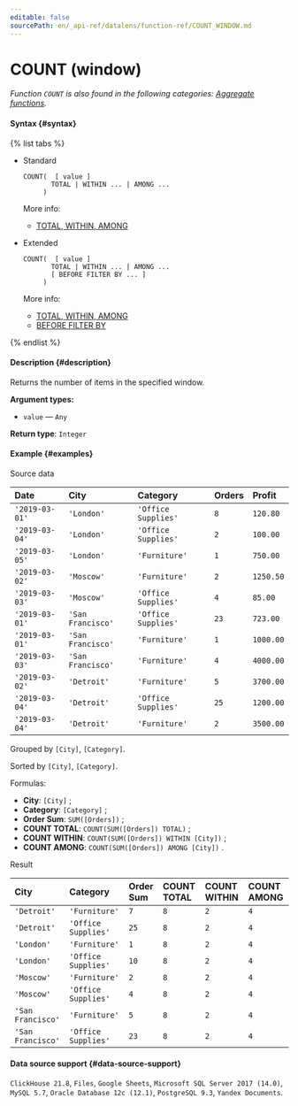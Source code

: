 ```yaml
---
editable: false
sourcePath: en/_api-ref/datalens/function-ref/COUNT_WINDOW.md
---
```


# COUNT (window)

_Function `COUNT` is also found in the following categories: [Aggregate functions](COUNT.md)._

#### Syntax {#syntax}

{% list tabs %}

- Standard

  ```
  COUNT(  [ value ]
         TOTAL | WITHIN ... | AMONG ...
       )
  ```

  More info:
  - [TOTAL, WITHIN, AMONG](window-functions.md#syntax-grouping)

- Extended

  ```
  COUNT(  [ value ]
         TOTAL | WITHIN ... | AMONG ...
         [ BEFORE FILTER BY ... ]
       )
  ```

  More info:
  - [TOTAL, WITHIN, AMONG](window-functions.md#syntax-grouping)
  - [BEFORE FILTER BY](window-functions.md#syntax-before-filter-by)

{% endlist %}

#### Description {#description}
Returns the number of items in the specified window.

**Argument types:**
- `value` — `Any`


**Return type**: `Integer`

#### Example {#examples}




Source data

| **Date**       | **City**          | **Category**        | **Orders**   | **Profit**   |
|:---------------|:------------------|:--------------------|:-------------|:-------------|
| `'2019-03-01'` | `'London'`        | `'Office Supplies'` | `8`          | `120.80`     |
| `'2019-03-04'` | `'London'`        | `'Office Supplies'` | `2`          | `100.00`     |
| `'2019-03-05'` | `'London'`        | `'Furniture'`       | `1`          | `750.00`     |
| `'2019-03-02'` | `'Moscow'`        | `'Furniture'`       | `2`          | `1250.50`    |
| `'2019-03-03'` | `'Moscow'`        | `'Office Supplies'` | `4`          | `85.00`      |
| `'2019-03-01'` | `'San Francisco'` | `'Office Supplies'` | `23`         | `723.00`     |
| `'2019-03-01'` | `'San Francisco'` | `'Furniture'`       | `1`          | `1000.00`    |
| `'2019-03-03'` | `'San Francisco'` | `'Furniture'`       | `4`          | `4000.00`    |
| `'2019-03-02'` | `'Detroit'`       | `'Furniture'`       | `5`          | `3700.00`    |
| `'2019-03-04'` | `'Detroit'`       | `'Office Supplies'` | `25`         | `1200.00`    |
| `'2019-03-04'` | `'Detroit'`       | `'Furniture'`       | `2`          | `3500.00`    |

Grouped by `[City]`, `[Category]`.

Sorted by `[City]`, `[Category]`.

Formulas:

- **City**: `[City]` ;
- **Category**: `[Category]` ;
- **Order Sum**: `SUM([Orders])` ;
- **COUNT TOTAL**: `COUNT(SUM([Orders]) TOTAL)` ;
- **COUNT WITHIN**: `COUNT(SUM([Orders]) WITHIN [City])` ;
- **COUNT AMONG**: `COUNT(SUM([Orders]) AMONG [City])` .


Result

| **City**          | **Category**        | **Order Sum**   | **COUNT TOTAL**   | **COUNT WITHIN**   | **COUNT AMONG**   |
|:------------------|:--------------------|:----------------|:------------------|:-------------------|:------------------|
| `'Detroit'`       | `'Furniture'`       | `7`             | `8`               | `2`                | `4`               |
| `'Detroit'`       | `'Office Supplies'` | `25`            | `8`               | `2`                | `4`               |
| `'London'`        | `'Furniture'`       | `1`             | `8`               | `2`                | `4`               |
| `'London'`        | `'Office Supplies'` | `10`            | `8`               | `2`                | `4`               |
| `'Moscow'`        | `'Furniture'`       | `2`             | `8`               | `2`                | `4`               |
| `'Moscow'`        | `'Office Supplies'` | `4`             | `8`               | `2`                | `4`               |
| `'San Francisco'` | `'Furniture'`       | `5`             | `8`               | `2`                | `4`               |
| `'San Francisco'` | `'Office Supplies'` | `23`            | `8`               | `2`                | `4`               |




#### Data source support {#data-source-support}

`ClickHouse 21.8`, `Files`, `Google Sheets`, `Microsoft SQL Server 2017 (14.0)`, `MySQL 5.7`, `Oracle Database 12c (12.1)`, `PostgreSQL 9.3`, `Yandex Documents`.

